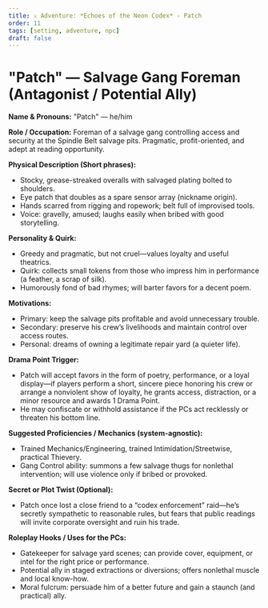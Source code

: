 ```yaml
---
title: ⚔️ Adventure: *Echoes of the Neon Codex* - Patch
order: 11
tags: [setting, adventure, npc]
draft: false
---
```


# "Patch" — Salvage Gang Foreman (Antagonist / Potential Ally)

**Name & Pronouns:** "Patch" — he/him

**Role / Occupation:** Foreman of a salvage gang controlling access and security at the Spindle Belt salvage pits. Pragmatic, profit-oriented, and adept at reading opportunity.

**Physical Description (Short phrases):**
- Stocky, grease-streaked overalls with salvaged plating bolted to shoulders.
- Eye patch that doubles as a spare sensor array (nickname origin).
- Hands scarred from rigging and ropework; belt full of improvised tools.
- Voice: gravelly, amused; laughs easily when bribed with good storytelling.

**Personality & Quirk:**
- Greedy and pragmatic, but not cruel—values loyalty and useful theatrics.
- Quirk: collects small tokens from those who impress him in performance (a feather, a scrap of silk).
- Humorously fond of bad rhymes; will barter favors for a decent poem.

**Motivations:**
- Primary: keep the salvage pits profitable and avoid unnecessary trouble.
- Secondary: preserve his crew’s livelihoods and maintain control over access routes.
- Personal: dreams of owning a legitimate repair yard (a quieter life).

**Drama Point Trigger:**
- Patch will accept favors in the form of poetry, performance, or a loyal display—if players perform a short, sincere piece honoring his crew or arrange a nonviolent show of loyalty, he grants access, distraction, or a minor resource and awards 1 Drama Point.
- He may confiscate or withhold assistance if the PCs act recklessly or threaten his bottom line.

**Suggested Proficiencies / Mechanics (system-agnostic):**
- Trained Mechanics/Engineering, trained Intimidation/Streetwise, practical Thievery.
- Gang Control ability: summons a few salvage thugs for nonlethal intervention; will use violence only if bribed or provoked.

**Secret or Plot Twist (Optional):**
- Patch once lost a close friend to a “codex enforcement” raid—he’s secretly sympathetic to reasonable rules, but fears that public readings will invite corporate oversight and ruin his trade.

**Roleplay Hooks / Uses for the PCs:**
- Gatekeeper for salvage yard scenes; can provide cover, equipment, or intel for the right price or performance.
- Potential ally in staged extractions or diversions; offers nonlethal muscle and local know-how.
- Moral fulcrum: persuade him of a better future and gain a staunch (and practical) ally.
